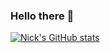 ### Hello there 👋

<!--
**nickkies/nickkies** is a ✨ _special_ ✨ repository because its `README.md` (this file) appears on your GitHub profile.

Here are some ideas to get you started:

- 🔭 I’m currently working on ...

- 👯 I’m looking to collaborate on ...
- 🤔 I’m looking for help with ...
- 💬 Ask me about ...
- 📫 How to reach me: ...
- 😄 Pronouns: ...
- ⚡ Fun fact: ...


- 🌱 I’m currently learning ...
-->
 [![Nick's GitHub stats](https://github-readme-stats.vercel.app/api/top-langs/?username=nickkies)](https://github.com/NickKies)
